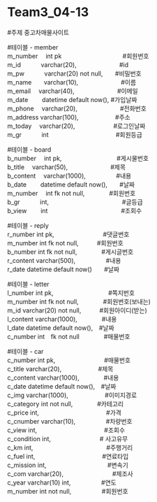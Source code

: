 # Team3_04-13

#주제 중고차매물사이트

#테이블 - member<br/>
m_number 　int pk　　　　　　　　　　#회원번호<br/>
m_id 　　　varchar(20),　　　　　　　#id<br/>
m_pw　 　　varchar(20) not null,　　#비밀번호<br/>
m_name　　varchar(10),　　　　　　　#이름<br/>
m_email　 varchar(40),　　　　　　　#이메일<br/>
m_date 　　datetime default now(), #가입날짜<br/>
m_phone 　varchar(20),　　　　　　　#전화번호<br/>
m_address varchar(100),　　　　　　#주소<br/>
m_today 　varchar(20),　　　　 　　#로그인날짜<br/>
m_gr 　　　int　　　　　　　　　　　#회원등급<br/>

#테이블 - board<br/>
b_number 　int pk,　　　　　　　　　#게시물번호<br/>
b_title　 varchar(50),　　　　　　　#제목<br/>
b_content 　varchar(1000),　　　　　#내용<br/>
b_date 　　datetime default now(),　　#날짜<br/>
m_number 　int fk not null,　　　　#회원번호<br/>
b_gr　　　 int,　　　　　　　　　　　　#글등급<br/>
b_view 　　int　　　　　　　　　　　　#조회수<br/>

#테이블 - reply<br/>
r_number int pk,　　　　　　　　#댓글번호<br/>
m_number int fk not null,　　　#회원번호<br/>
b_number int fk not null,　　　　#게시글번호<br/>
r_content varchar(500),　　　　　#내용<br/>
r_date datetime default now()　　#날짜<br/>

#테이블 - letter<br/>
l_number int pk,　　　　　　　　　#쪽지번호<br/>
m_number int fk not null,　　　　#회원번호(보내는)<br/>
m_id varchar(20) not null,　　　#회원아이디(받는)<br/>
l_content varchar(1000),　　　　#내용<br/>
l_date datetime default now(),　#날짜<br/>
c_number int　fk not null　　　　#매물번호<br/>

#테이블 - car<br/>
c_number int pk,　　　　　　　　#매물번호<br/>
c_title varchar(20),　　　　　　#제목<br/>
c_content varchar(1000),　　　　#내용<br/>
c_date datetime default now(),　#날짜<br/>
c_img varchar(1000),　　　　　　#이미지경로<br/>
c_category int not null,　　　　#카테고리<br/>
c_price int,　　　　　　　　　　　#가격<br/>
c_cnumber varchar(10),　　　　　#차량번호<br/>
c_view int,　　　　　　　　　　　#조회수<br/>
c_condition int,　　　　　　　　# 사고유무 <br/>
c_km int,　　　　　　　　　　　　#주행거리<br/>
c_fuel int,　　　　　　　　　　　#연료타입<br/>
c_mission int,　　　　　　　　　　#변속기<br/>
c_com varchar(20),　　　　　　　　#제조사<br/>
c_year varchar(10) int,　　　　　#연도<br/>
m_number int not null,　　　　　#회원번호<br/>
